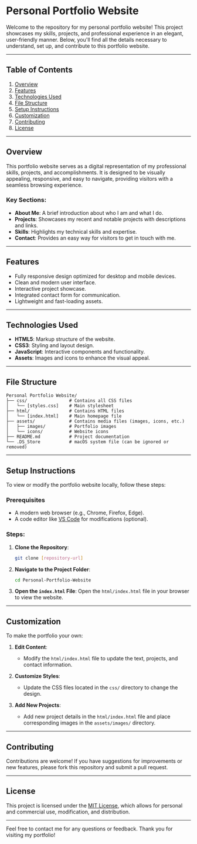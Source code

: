 # Personal Portfolio Website

Welcome to the repository for my personal portfolio website! This project showcases my skills, projects, and professional experience in an elegant, user-friendly manner. Below, you'll find all the details necessary to understand, set up, and contribute to this portfolio website.

---

## Table of Contents

1. [Overview](#overview)
2. [Features](#features)
3. [Technologies Used](#technologies-used)
4. [File Structure](#file-structure)
5. [Setup Instructions](#setup-instructions)
6. [Customization](#customization)
7. [Contributing](#contributing)
8. [License](#license)

---

## Overview

This portfolio website serves as a digital representation of my professional skills, projects, and accomplishments. It is designed to be visually appealing, responsive, and easy to navigate, providing visitors with a seamless browsing experience.

### Key Sections:
- **About Me**: A brief introduction about who I am and what I do.
- **Projects**: Showcases my recent and notable projects with descriptions and links.
- **Skills**: Highlights my technical skills and expertise.
- **Contact**: Provides an easy way for visitors to get in touch with me.

---

## Features

- Fully responsive design optimized for desktop and mobile devices.
- Clean and modern user interface.
- Interactive project showcase.
- Integrated contact form for communication.
- Lightweight and fast-loading assets.

---

## Technologies Used

- **HTML5**: Markup structure of the website.
- **CSS3**: Styling and layout design.
- **JavaScript**: Interactive components and functionality.
- **Assets**: Images and icons to enhance the visual appeal.

---

## File Structure

```
Personal Portfolio Website/
├── css/                # Contains all CSS files
│   └── [styles.css]    # Main stylesheet
├── html/               # Contains HTML files
│   └── [index.html]    # Main homepage file
├── assets/             # Contains media files (images, icons, etc.)
│   ├── images/         # Portfolio images
│   └── icons/          # Website icons
├── README.md           # Project documentation
└── .DS_Store           # macOS system file (can be ignored or removed)
```

---

## Setup Instructions

To view or modify the portfolio website locally, follow these steps:

### Prerequisites
- A modern web browser (e.g., Chrome, Firefox, Edge).
- A code editor like [VS Code](https://code.visualstudio.com/) for modifications (optional).

### Steps:

1. **Clone the Repository**:
   ```bash
   git clone [repository-url]
   ```

2. **Navigate to the Project Folder**:
   ```bash
   cd Personal-Portfolio-Website
   ```

3. **Open the `index.html` File**:
   Open the `html/index.html` file in your browser to view the website.

---

## Customization

To make the portfolio your own:

1. **Edit Content**:
   - Modify the `html/index.html` file to update the text, projects, and contact information.

2. **Customize Styles**:
   - Update the CSS files located in the `css/` directory to change the design.

3. **Add New Projects**:
   - Add new project details in the `html/index.html` file and place corresponding images in the `assets/images/` directory.

---

## Contributing

Contributions are welcome! If you have suggestions for improvements or new features, please fork this repository and submit a pull request. 

---

## License

This project is licensed under the [MIT License](LICENSE), which allows for personal and commercial use, modification, and distribution.

---

Feel free to contact me for any questions or feedback. Thank you for visiting my portfolio!
